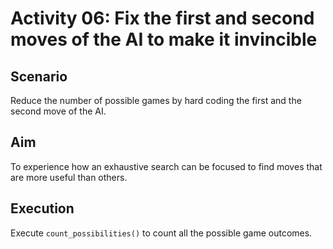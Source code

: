 # Activity 06: Fix the first and second moves of the AI to make it invincible

## Scenario 

Reduce the number of possible games by hard coding the first and the second move of the AI.  

## Aim 

​To experience how an exhaustive search can be focused to find moves that are more useful than others. 

## Execution 

Execute `count_possibilities()` to count all the possible game outcomes.
